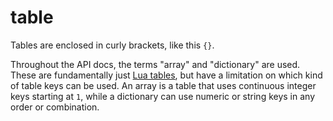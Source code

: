 # table

Tables are enclosed in curly brackets, like this `{}`.

Throughout the API docs, the terms "array" and "dictionary" are used. These are fundamentally just [Lua tables](http://www.lua.org/pil/2.5.html), but have a limitation on which kind of table keys can be used. An array is a table that uses continuous integer keys starting at `1`, while a dictionary can use numeric or string keys in any order or combination.

